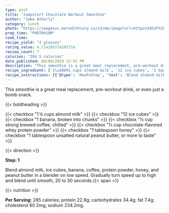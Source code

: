 ```yaml
---
type: post
title: "Jumpstart Chocolate Workout Smoothie"
author: "Jake Atherly"
category: lunch
photo: "https://imagesvc.meredithcorp.io/v3/mm/image?url=https%3A%2F%2Fimages.media-allrecipes.com%2Fuserphotos%2F2563726.jpg"
prep_time: "P0DT0H10M"
cook_time: 
recipe_yield: "2 glasses"
rating_value: 4.714285714285714
review_count: 7
calories: "284.5 calories"
date_published: 09/09/2020 12:55 PM
description: "This smoothie is a great meal replacement, pre-workout drink, or even just a bomb snack."
recipe_ingredient: ['1\u2009¼ cups almond milk', '12 ice cubes', '1 banana, broken into chunks', '½ cup strong brewed coffee, chilled', '⅓ cup chocolate-flavored whey protein powder', '1 tablespoon honey', '1 tablespoon unsalted natural peanut butter, or more to taste']
recipe_instructions: [{'@type': 'HowToStep', 'text': 'Blend almond milk, ice cubes, banana, coffee, protein powder, honey, and peanut butter in a blender on low speed. Gradually turn speed up to high and blend until smooth, 20 to 30 seconds.\n'}]
---
```


This smoothie is a great meal replacement, pre-workout drink, or even just a bomb snack. 

{{< boldheading >}}

{{< checkbox "1 ¼ cups almond milk" >}}
{{< checkbox "12  ice cubes" >}}
{{< checkbox "1  banana, broken into chunks" >}}
{{< checkbox "½ cup strong brewed coffee, chilled" >}}
{{< checkbox "⅓ cup chocolate-flavored whey protein powder" >}}
{{< checkbox "1 tablespoon honey" >}}
{{< checkbox "1 tablespoon unsalted natural peanut butter, or more to taste" >}}


{{< direction >}}

**Step: 1**

Blend almond milk, ice cubes, banana, coffee, protein powder, honey, and peanut butter in a blender on low speed. Gradually turn speed up to high and blend until smooth, 20 to 30 seconds.{{< span >}}

{{< nutrition >}}

**Per Serving:** 285 calories; protein 22.9g; carbohydrates 34.4g; fat 7.4g; cholesterol 60.2mg; sodium 234.2mg.